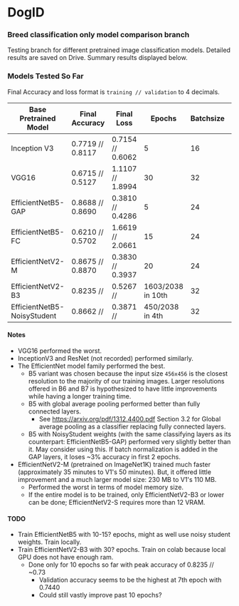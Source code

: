 # DogID

### Breed classification only model comparison branch
Testing branch for different pretrained image classification models.
Detailed results are saved on Drive. Summary results displayed below.

### Models Tested So Far
Final Accuracy and loss format is `training // validation` to 4 decimals.

| Base Pretrained Model       | Final Accuracy   | Final Loss          | Epochs            | Batchsize | Learning Rate | Training |
| --------------------------- | ---------------- | ------------------- | ----------------- | --------- | ------------- | -------- |
| Inception V3                | 0.7719 // 0.8117 | 0.7154 // 0.6062    | 5                 | 16        | 0.0001        | Top only |
| VGG16                       | 0.6715 // 0.5127 | 1.1107 // 1.8994    | 30                | 32        | 0.001         | Top only |
| EfficientNetB5-GAP          | 0.8688 // 0.8690 | 0.3810 // 0.4286    | 5                 | 24        | 0.001         | Top only |
| EfficientNetB5-FC           | 0.6210 // 0.5702 | 1.6619 // 2.0661    | 15                | 24        | 0.001         | Top only |
| EfficientNetV2-M            | 0.8675 // 0.8870 | 0.3830 // 0.3937    | 20                | 24        | 0.001         | Top only |
| EfficientNetV2-B3           | 0.8235 //        | 0.5267 //           | 1603/2038 in 10th | 32        | 0.001         | All      |
| EfficientNetB5-NoisyStudent | 0.8662 //        | 0.3871 //           | 450/2038 in 4th   | 32        | 0.001         | Top only |

#### Notes
- VGG16 performed the worst.
- InceptionV3 and ResNet (not recorded) performed similarly.
- The EfficientNet model family performed the best.
    - B5 variant was chosen because the input size `456x456` is the closest resolution to the majority of our training images. Larger resolutions offered in B6 and B7 is hypothesized to have little improvements while having a longer training time.
    - B5 with global average pooling performed better than fully connected layers.
        - See https://arxiv.org/pdf/1312.4400.pdf Section 3.2 for Global average pooling as a classifier replacing fully connected layers.
    - B5 with NoisyStudent weights (with the same classifying layers as its counterpart: EfficientNetB5-GAP) performed very slightly better than it. May consider using this. If batch normalization is added in the GAP layers, it loses ~3% accuracy in first 2 epochs.
- EfficientNetV2-M (pretrained on ImageNet1K) trained much faster (approximately 35 minutes to V1's 50 minutes). But, it offered little improvement and a much larger model size: 230 MB to V1's 110 MB.
    - Performed the worst in terms of model memory size.
    - If the entire model is to be trained, only EfficientNetV2-B3 or lower can be done; EfficientNetV2-S requires more than 12 VRAM.


#### TODO
- Train EfficientNetB5 with 10-15? epochs, might as well use noisy student weights. Train locally.
- Train EfficientNetV2-B3 with 30? epochs. Train on colab because local GPU does not have enough ram.
    - Done only for 10 epochs so far with peak accuracy of 0.8235 // ~0.73
        - Validation accuracy seems to be the highest at 7th epoch with 0.7440
        - Could still vastly improve past 10 epochs?